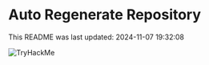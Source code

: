 # Auto Regenerate Repository

This README was last updated: 2024-11-07 19:32:08

 ![TryHackMe](https://tryhackme.com/badge/533634)